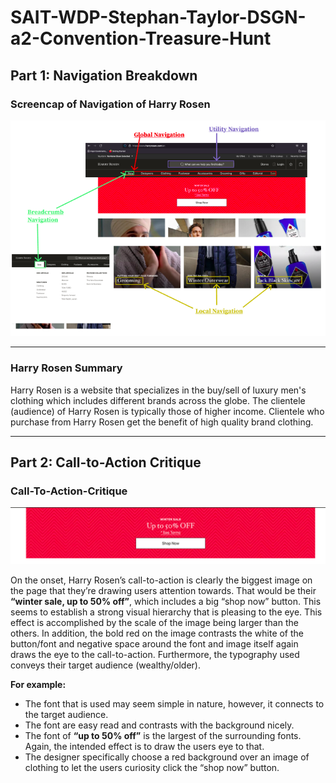 # SAIT-WDP-Stephan-Taylor-DSGN-a2-Convention-Treasure-Hunt #

## Part 1: Navigation Breakdown ##
### Screencap of Navigation of Harry Rosen ###
![screencap](https://github.com/Stayl045/dsgn270-a2/blob/3ac8fd09f2d21361eac13e3c94ee52d64cd989a8/screencap-of-navigation.png)

---

### Harry Rosen Summary ###
Harry Rosen is a website that specializes in the buy/sell of luxury men's clothing which includes different brands across the globe. The clientele (audience) of Harry Rosen is typically those of higher income. Clientele who purchase from Harry Rosen get the benefit of high quality brand clothing.


---

## Part 2: Call-to-Action Critique ##

### **Call-To-Action-Critique** ###
![CalltoActionImage](https://github.com/Stayl045/dsgn270-a2/blob/b81782a395a4a04852f6c39a220d6bfbd5159065/Harry%20Rosen%20call%20to%20action.png)

On the onset, Harry Rosen’s call-to-action is clearly the biggest image on the page that they’re drawing users attention towards. That would be their **“winter sale, up to 50% off”**, which includes a big “shop now” button. This seems to establish a strong visual hierarchy that is pleasing to the eye. This effect is accomplished by the scale of the image being larger than the others. In addition, the bold red on the image contrasts the white of the button/font and negative space around the font and image itself again draws the eye to the call-to-action. Furthermore, the typography used conveys their target audience (wealthy/older). 

**For example:**
-	The font that is used may seem simple in nature, however, it connects to the target audience.
-	The font are easy read and contrasts with the background nicely. 
-	The font of **“up to 50% off”** is the largest of the surrounding fonts. Again, the intended effect is to draw the users eye to that.
-	The designer specifically choose a red background over an image of clothing to let the users curiosity click the “shop now” button.






